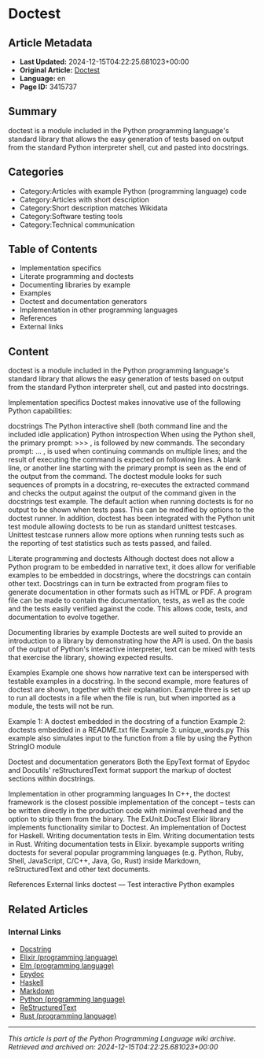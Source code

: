 # Doctest

## Article Metadata

- **Last Updated:** 2024-12-15T04:22:25.681023+00:00
- **Original Article:** [Doctest](https://en.wikipedia.org/wiki/Doctest)
- **Language:** en
- **Page ID:** 3415737

## Summary

doctest is a module included in the Python programming language's standard library that allows the easy generation of tests based on output from the standard Python interpreter shell, cut and pasted into docstrings.

## Categories

- Category:Articles with example Python (programming language) code
- Category:Articles with short description
- Category:Short description matches Wikidata
- Category:Software testing tools
- Category:Technical communication

## Table of Contents

- Implementation specifics
- Literate programming and doctests
- Documenting libraries by example
- Examples
- Doctest and documentation generators
- Implementation in other programming languages
- References
- External links

## Content

doctest is a module included in the Python programming language's standard library that allows the easy generation of tests based on output from the standard Python interpreter shell, cut and pasted into docstrings.

Implementation specifics
Doctest makes innovative use of the following Python capabilities:

docstrings
The Python interactive shell (both command line and the included idle application)
Python introspection
When using the Python shell, the primary prompt: >>> , is followed by new commands. The secondary prompt: ... , is used when continuing commands on multiple lines; and the result of executing the command is expected on following lines.
A blank line, or another line starting with the primary prompt is seen as the end of the output from the command.
The doctest module looks for such sequences of prompts in a docstring, re-executes the extracted command and checks the output against the output of the command given in the docstrings test example.
The default action when running doctests is for no output to be shown when tests pass. This can be modified by options to the doctest runner. In addition, doctest has been integrated with the Python unit test module allowing doctests to be run as standard unittest testcases. Unittest testcase runners allow more options when running tests such as the reporting of test statistics such as tests passed, and failed.

Literate programming and doctests
Although doctest does not allow a Python program to be embedded in narrative text, it does allow for verifiable examples to be embedded in docstrings, where the docstrings can contain other text. Docstrings can in turn be extracted from program files to generate documentation in other formats such as HTML or PDF. 
A program file can be made to contain the documentation, tests, as well as the code and the tests easily verified against the code. This allows code, tests, and documentation to evolve together.

Documenting libraries by example
Doctests are well suited to provide an introduction to a library by demonstrating how the API is used.
On the basis of the output of Python's interactive interpreter, text can be mixed with tests that exercise the library, showing expected results.

Examples
Example one shows how narrative text can be interspersed with testable examples in a docstring. 
In the second example, more features of doctest are shown, together with their explanation. 
Example three is set up to run all doctests in a file when the file is run, but when imported as a module, the tests will not be run.

Example 1: A doctest embedded in the docstring of a function
Example 2: doctests embedded in a README.txt file
Example 3: unique_words.py
This example also simulates input to the function from a file by using the Python StringIO module

Doctest and documentation generators
Both the EpyText format of Epydoc and Docutils' reStructuredText format support the markup of doctest sections within docstrings.

Implementation in other programming languages
In C++, the doctest framework is the closest possible implementation of the concept – tests can be written directly in the production code with minimal overhead and the option to strip them from the binary.
The ExUnit.DocTest Elixir library implements functionality similar to Doctest.
An implementation of Doctest for Haskell.
Writing documentation tests in Elm.
Writing documentation tests in Rust.
Writing documentation tests in Elixir.
byexample supports writing doctests for several popular programming languages (e.g. Python, Ruby, Shell, JavaScript, C/C++, Java, Go, Rust) inside Markdown, reStructuredText and other text documents.

References
External links
doctest — Test interactive Python examples

## Related Articles

### Internal Links

- [Docstring](https://en.wikipedia.org/wiki/Docstring)
- [Elixir (programming language)](https://en.wikipedia.org/wiki/Elixir_(programming_language))
- [Elm (programming language)](https://en.wikipedia.org/wiki/Elm_(programming_language))
- [Epydoc](https://en.wikipedia.org/wiki/Epydoc)
- [Haskell](https://en.wikipedia.org/wiki/Haskell)
- [Markdown](https://en.wikipedia.org/wiki/Markdown)
- [Python (programming language)](https://en.wikipedia.org/wiki/Python_(programming_language))
- [ReStructuredText](https://en.wikipedia.org/wiki/ReStructuredText)
- [Rust (programming language)](https://en.wikipedia.org/wiki/Rust_(programming_language))

---
_This article is part of the Python Programming Language wiki archive._
_Retrieved and archived on: 2024-12-15T04:22:25.681023+00:00_